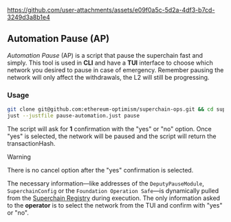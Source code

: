 



https://github.com/user-attachments/assets/e09f0a5c-5d2a-4df3-b7cd-3249d3a8b1e4
## Automation Pause (AP)

_Automation Pause_ (AP) is a script that pause the superchain fast and simply.
This tool is used in **CLI** and have a **TUI** interface to choose which network you desired to pause in case of emergency.
Remember pausing the network will only affect the withdrawals, the L2 will still be progressing.

### Usage

```bash
git clone git@github.com:ethereum-optimism/superchain-ops.git && cd superchain-ops/pause-automation/;
just --justfile pause-automation.just pause
```

The script will ask for **1** confirmation with the "yes" or "no" option.
Once "yes" is selected, the network will be paused and the script will return the transactionHash.

> [!WARNING]
> There is no cancel option after the "yes" confirmation is selected.




The necessary information—like addresses of the `DeputyPauseModule`, `SuperchainConfig` or the `Foundation Operation Safe`—is dynamically pulled from the [Superchain Registry](https://github.com/ethereum-optimism/superchain-registry) during execution.
The only information asked to the **operator** is to select the network from the TUI and confirm with "yes" or "no".


